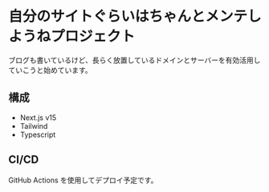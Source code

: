 # 自分のサイトぐらいはちゃんとメンテしようねプロジェクト

ブログも書いているけど、長らく放置しているドメインとサーバーを有効活用していこうと始めています。

## 構成

- Next.js v15
- Tailwind
- Typescript

## CI/CD

GitHub Actions を使用してデプロイ予定です。
